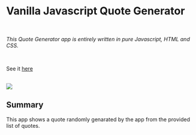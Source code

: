 # Vanilla Javascript Quote Generator

<br>

_This Quote Generator app is entirely written in pure Javascript, HTML and CSS._

<br>

See it [here](https://bndissanayaka.github.io/quotegenapp)

<br>
<image src="images/img.PNG">

## Summary

This app shows a quote randomly genarated by the app from the provided list of quotes.
